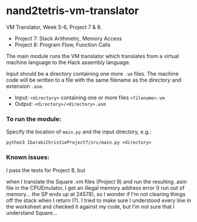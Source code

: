 # nand2tetris-vm-translator
VM Translator, Week 5-6, Project 7 & 8.

- Project 7: Stack Arithmetic, Memory Access
- Project 8: Program Flow, Function Calls

The main module runs the VM translator which translates from a virtual machine language to the Hack assembly language.

Input should be a directory containing one more `.vm` files.
The machine code will be written to a file with the same filename as the *directory* and extension `.asm`.

- Input: `<directory>` containing one or more files `<filename>.vm`
- Output: `<directory>/<directory>.asm`

### To run the module:
Specify the location of `main.py` and the input directory, e.g.:

`python3 IbarakiChristieProject7/src/main.py <directory>`

### Known issues:
I pass the tests for Project 8, but

when I translate the Square .vm files (Project 9) and run the resulting .asm file in the CPUEmulator, I get an illegal memory address error (I run out of memory... the SP ends up at 24578), so I wonder if I'm not clearing things off the stack when I return (?). I tried to make sure I understood every line in the worksheet and checked it against my code, but I'm not sure that I understand Square...